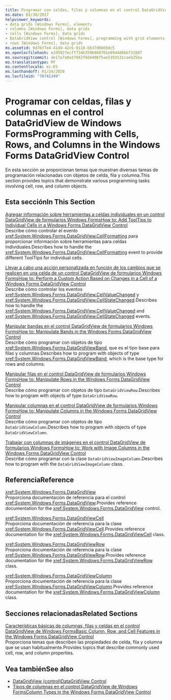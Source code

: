 ```yaml
---
title: Programar con celdas, filas y columnas en el control DataGridView
ms.date: 03/30/2017
helpviewer_keywords:
- data grids [Windows Forms], elements
- columns [Windows Forms], data grids
- cells [Windows Forms], data grids
- DataGridView control [Windows Forms], programming with grid elements
- rows [Windows Forms], data grids
ms.assetid: 0d76f7e4-4149-42c6-9118-bb37d6669dc5
ms.openlocfilehash: e2d5927ecff734b359b860701e094480bbf3188f
ms.sourcegitcommit: de17a7a0a37042f0d4406f5ae5393531caeb25ba
ms.translationtype: MT
ms.contentlocale: es-ES
ms.lasthandoff: 01/24/2020
ms.locfileid: "76741349"
---
```

# <a name="programming-with-cells-rows-and-columns-in-the-windows-forms-datagridview-control"></a><span data-ttu-id="77a44-102">Programar con celdas, filas y columnas en el control DataGridView de Windows Forms</span><span class="sxs-lookup"><span data-stu-id="77a44-102">Programming with Cells, Rows, and Columns in the Windows Forms DataGridView Control</span></span>
<span data-ttu-id="77a44-103">En esta sección se proporcionan temas que muestran diversas tareas de programación relacionadas con objetos de celda, fila y columna.</span><span class="sxs-lookup"><span data-stu-id="77a44-103">This section provides topics that demonstrate various programming tasks involving cell, row, and column objects.</span></span>  
  
## <a name="in-this-section"></a><span data-ttu-id="77a44-104">Esta sección</span><span class="sxs-lookup"><span data-stu-id="77a44-104">In This Section</span></span>  
 [<span data-ttu-id="77a44-105">Agregar información sobre herramientas a celdas individuales en un control DataGridView de formularios Windows Forms</span><span class="sxs-lookup"><span data-stu-id="77a44-105">How to: Add ToolTips to Individual Cells in a Windows Forms DataGridView Control</span></span>](add-tooltips-to-individual-cells-in-a-wf-datagridview-control.md)  
 <span data-ttu-id="77a44-106">Describe cómo controlar el evento <xref:System.Windows.Forms.DataGridView.CellFormatting> para proporcionar información sobre herramientas para celdas individuales.</span><span class="sxs-lookup"><span data-stu-id="77a44-106">Describes how to handle the <xref:System.Windows.Forms.DataGridView.CellFormatting> event to provide different ToolTips for individual cells.</span></span>  
  
 [<span data-ttu-id="77a44-107">Llevar a cabo una acción personalizada en función de los cambios que se realicen en una celda de un control DataGridView de formularios Windows Forms</span><span class="sxs-lookup"><span data-stu-id="77a44-107">How to: Perform a Custom Action Based on Changes in a Cell of a Windows Forms DataGridView Control</span></span>](perform-a-custom-action-based-on-changes-in-a-cell-of-a-datagrid.md)  
 <span data-ttu-id="77a44-108">Describe cómo controlar los eventos <xref:System.Windows.Forms.DataGridView.CellValueChanged> y <xref:System.Windows.Forms.DataGridView.CellStateChanged>.</span><span class="sxs-lookup"><span data-stu-id="77a44-108">Describes how to handle the <xref:System.Windows.Forms.DataGridView.CellValueChanged> and <xref:System.Windows.Forms.DataGridView.CellStateChanged> events.</span></span>  
  
 [<span data-ttu-id="77a44-109">Manipular bandas en el control DataGridView de formularios Windows Forms</span><span class="sxs-lookup"><span data-stu-id="77a44-109">How to: Manipulate Bands in the Windows Forms DataGridView Control</span></span>](how-to-manipulate-bands-in-the-windows-forms-datagridview-control.md)  
 <span data-ttu-id="77a44-110">Describe cómo programar con objetos de tipo <xref:System.Windows.Forms.DataGridViewBand>, que es el tipo base para filas y columnas.</span><span class="sxs-lookup"><span data-stu-id="77a44-110">Describes how to program with objects of type <xref:System.Windows.Forms.DataGridViewBand>, which is the base type for rows and columns.</span></span>  
  
 [<span data-ttu-id="77a44-111">Manipular filas en el control DataGridView de formularios Windows Forms</span><span class="sxs-lookup"><span data-stu-id="77a44-111">How to: Manipulate Rows in the Windows Forms DataGridView Control</span></span>](how-to-manipulate-rows-in-the-windows-forms-datagridview-control.md)  
 <span data-ttu-id="77a44-112">Describe cómo programar con objetos de tipo `DataGridViewRow`.</span><span class="sxs-lookup"><span data-stu-id="77a44-112">Describes how to program with objects of type `DataGridViewRow`.</span></span>  
  
 [<span data-ttu-id="77a44-113">Manipular columnas en el control DataGridView de formularios Windows Forms</span><span class="sxs-lookup"><span data-stu-id="77a44-113">How to: Manipulate Columns in the Windows Forms DataGridView Control</span></span>](how-to-manipulate-columns-in-the-windows-forms-datagridview-control.md)  
 <span data-ttu-id="77a44-114">Describe cómo programar con objetos de tipo `DataGridViewColumn`.</span><span class="sxs-lookup"><span data-stu-id="77a44-114">Describes how to program with objects of type `DataGridViewColumn`.</span></span>  
  
 [<span data-ttu-id="77a44-115">Trabajar con columnas de imágenes en el control DataGridView de formularios Windows Forms</span><span class="sxs-lookup"><span data-stu-id="77a44-115">How to: Work with Image Columns in the Windows Forms DataGridView Control</span></span>](how-to-work-with-image-columns-in-the-windows-forms-datagridview-control.md)  
 <span data-ttu-id="77a44-116">Describe cómo programar con la clase `DataGridViewImageColumn`.</span><span class="sxs-lookup"><span data-stu-id="77a44-116">Describes how to program with the `DataGridViewImageColumn` class.</span></span>  
  
## <a name="reference"></a><span data-ttu-id="77a44-117">Referencia</span><span class="sxs-lookup"><span data-stu-id="77a44-117">Reference</span></span>  
 <xref:System.Windows.Forms.DataGridView>  
 <span data-ttu-id="77a44-118">Proporciona documentación de referencia para el control <xref:System.Windows.Forms.DataGridView>.</span><span class="sxs-lookup"><span data-stu-id="77a44-118">Provides reference documentation for the <xref:System.Windows.Forms.DataGridView> control.</span></span>  
  
 <xref:System.Windows.Forms.DataGridViewCell>  
 <span data-ttu-id="77a44-119">Proporciona documentación de referencia para la clase <xref:System.Windows.Forms.DataGridViewCell>.</span><span class="sxs-lookup"><span data-stu-id="77a44-119">Provides reference documentation for the <xref:System.Windows.Forms.DataGridViewCell> class.</span></span>  
  
 <xref:System.Windows.Forms.DataGridViewRow>  
 <span data-ttu-id="77a44-120">Proporciona documentación de referencia para la clase <xref:System.Windows.Forms.DataGridViewRow>.</span><span class="sxs-lookup"><span data-stu-id="77a44-120">Provides reference documentation for the <xref:System.Windows.Forms.DataGridViewRow> class.</span></span>  
  
 <xref:System.Windows.Forms.DataGridViewColumn>  
 <span data-ttu-id="77a44-121">Proporciona documentación de referencia para la clase <xref:System.Windows.Forms.DataGridViewColumn>.</span><span class="sxs-lookup"><span data-stu-id="77a44-121">Provides reference documentation for the <xref:System.Windows.Forms.DataGridViewColumn> class.</span></span>  
  
## <a name="related-sections"></a><span data-ttu-id="77a44-122">Secciones relacionadas</span><span class="sxs-lookup"><span data-stu-id="77a44-122">Related Sections</span></span>  
 [<span data-ttu-id="77a44-123">Características básicas de columnas, filas y celdas en el control DataGridView de Windows Forms</span><span class="sxs-lookup"><span data-stu-id="77a44-123">Basic Column, Row, and Cell Features in the Windows Forms DataGridView Control</span></span>](basic-column-row-and-cell-features-wf-datagridview-control.md)  
 <span data-ttu-id="77a44-124">Proporciona temas que describen las propiedades de celda, fila y columna que se usan habitualmente.</span><span class="sxs-lookup"><span data-stu-id="77a44-124">Provides topics that describe commonly used cell, row, and column properties.</span></span>  
  
## <a name="see-also"></a><span data-ttu-id="77a44-125">Vea también</span><span class="sxs-lookup"><span data-stu-id="77a44-125">See also</span></span>

- [<span data-ttu-id="77a44-126">DataGridView (control)</span><span class="sxs-lookup"><span data-stu-id="77a44-126">DataGridView Control</span></span>](datagridview-control-windows-forms.md)
- [<span data-ttu-id="77a44-127">Tipos de columnas en el control DataGridView de Windows Forms</span><span class="sxs-lookup"><span data-stu-id="77a44-127">Column Types in the Windows Forms DataGridView Control</span></span>](column-types-in-the-windows-forms-datagridview-control.md)

